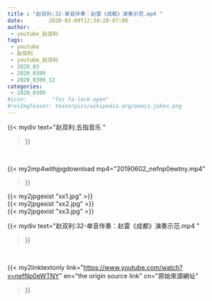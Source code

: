 ```yaml
---
title : "赵双利:32-单音伴奏：赵雷《成都》演奏示范.mp4 "
date:        2020-03-09T12:34:28-07:00
author:
 - youtube_赵双利
tags:
 - youtube
 - 赵双利
 - youtube_赵双利
 - 2020_03
 - 2020_0309
 - 2020_0309_12
categories:
 - 2020_0309
#icon:        "fas fa-lock-open"
#resImgTeaser: teaserpics/wikipedia.org/emacs-jokes.png
---
```


{{< mydiv text="赵双利:五指音乐 "
>}}
<br>


{{< my2mp4withjpgdownload mp4="20190602_nefnp0ewtny.mp4"
>}}

{{< my2jpgexist "xx1.jpg" >}}<br>
{{< my2jpgexist "xx2.jpg" >}}<br>
{{< my2jpgexist "xx3.jpg" >}}<br>



{{< mydiv text="赵双利:32-单音伴奏：赵雷《成都》演奏示范.mp4 "
>}}
<br>

{{< my2linktextonly link="https://www.youtube.com/watch?v=nefNp0eWTNY"
en="the origin source link" cn="原始來源網址"
>}}


<br>

